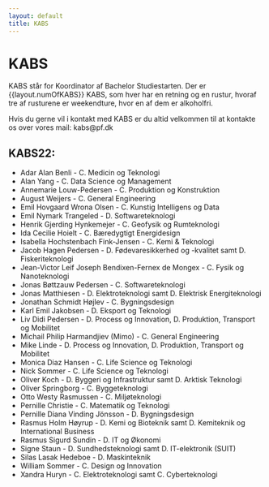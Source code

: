 ```yaml
---
layout: default
title: KABS
---
```


<h1>KABS</h1>

<p>KABS står for Koordinator af Bachelor Studiestarten. Der er {{layout.numOfKABS}} KABS, som hver har en retning og en rustur, hvoraf tre af rusturene er weekendture, hvor en af dem er alkoholfri. </p>
<p>Hvis du gerne vil i kontakt med KABS er du altid velkommen til at kontakte os over vores mail: kabs@pf.dk</p>

<h2>KABS22:</h2>

<ul>

<li>	Adar Alan Benli	-	C. Medicin og Teknologi	</li>
<li>	Alan Yang	-	C. Data Science og Management	</li>
<li>	Annemarie Louw-Pedersen	-	C. Produktion og Konstruktion	</li>
<li>	August Weijers	-	C. General Engineering	</li>
<li>	Emil Hovgaard Wrona Olsen	-	C. Kunstig Intelligens og Data	</li>
<li>	Emil Nymark Trangeled	-	D. Softwareteknologi	</li>
<li>	Henrik Gjerding Hynkemejer	-	C. Geofysik og Rumteknologi	</li>
<li>	Ida Cecilie Hoielt	-	C. Bæredygtigt Energidesign	</li>
<li>	Isabella Hochstenbach Fink-Jensen	-	C. Kemi & Teknologi	</li>
<li>	Jacob Hagen Pedersen	-	D. Fødevaresikkerhed og -kvalitet samt D. Fiskeriteknologi	</li>
<li>	Jean-Victor Leif Joseph Bendixen-Fernex de Mongex	-	C. Fysik og Nanoteknologi	</li>
<li>	Jonas Bøttzauw Pedersen	-	C. Softwareteknologi	</li>
<li>	Jonas Matthiesen	-	D. Elektroteknologi samt D. Elektrisk Energiteknologi	</li>
<li>	Jonathan Schmidt Højlev	-	C. Bygningsdesign	</li>
<li>	Karl Emil Jakobsen	-	D. Eksport og Teknologi	</li>
<li>	Liv Didi Pedersen	-	D. Process og Innovation, D. Produktion, Transport og Mobilitet	</li>
<li>	Michail Philip Harmandjiev (Mimo)	-	C. General Engineering	</li>
<li>	Mike Linde	-	D. Process og Innovation, D. Produktion, Transport og Mobilitet	</li>
<li>	Monica Diaz Hansen	-	C. Life Science og Teknologi	</li>
<li>	Nick Sommer	-	C. Life Science og Teknologi	</li>
<li>	Oliver Koch	-	D. Byggeri og Infrastruktur samt D. Arktisk Teknologi	</li>
<li>	Oliver Springborg	-	C. Byggeteknologi	</li>
<li>	Otto Westy Rasmussen	-	C. Miljøteknologi	</li>
<li>	Pernille Christie	-	C. Matematik og Teknologi	</li>
<li>	Pernille Diana Vinding Jönsson	-	D. Bygningsdesign	</li>
<li>	Rasmus Holm Høyrup	-	D. Kemi og Bioteknik samt D. Kemiteknik og International Business	</li>
<li>	Rasmus Sigurd Sundin	-	D. IT og Økonomi	</li>
<li>	Signe Staun	-	D. Sundhedsteknologi samt D. IT-elektronik (SUIT)	</li>
<li>	Silas Lasak Hedeboe	-	D. Maskinteknik	</li>
<li>	William Sommer	-	C. Design og Innovation	</li>
<li>	Xandra Huryn	-	C. Elektroteknologi samt C. Cyberteknologi	</li>


</ul>